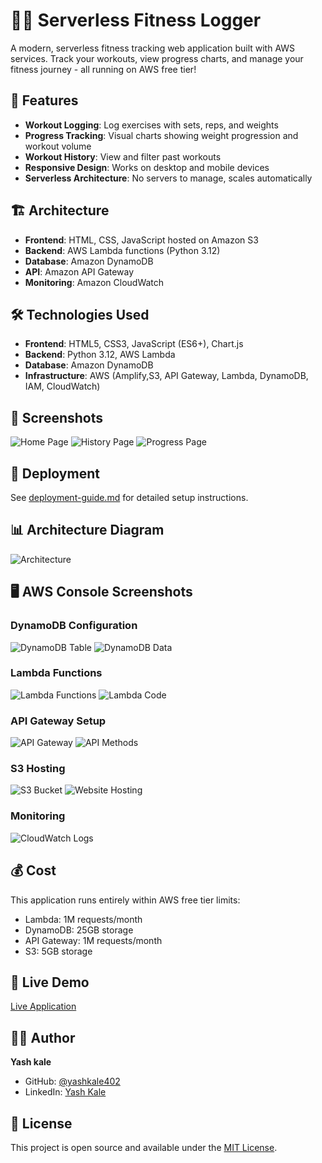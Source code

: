 # 🏋️‍♂️ Serverless Fitness Logger

A modern, serverless fitness tracking web application built with AWS services. Track your workouts, view progress charts, and manage your fitness journey - all running on AWS free tier!

## 🚀 Features

- **Workout Logging**: Log exercises with sets, reps, and weights
- **Progress Tracking**: Visual charts showing weight progression and workout volume
- **Workout History**: View and filter past workouts
- **Responsive Design**: Works on desktop and mobile devices
- **Serverless Architecture**: No servers to manage, scales automatically

## 🏗️ Architecture

- **Frontend**: HTML, CSS, JavaScript hosted on Amazon S3
- **Backend**: AWS Lambda functions (Python 3.12)
- **Database**: Amazon DynamoDB
- **API**: Amazon API Gateway
- **Monitoring**: Amazon CloudWatch

## 🛠️ Technologies Used

- **Frontend**: HTML5, CSS3, JavaScript (ES6+), Chart.js
- **Backend**: Python 3.12, AWS Lambda
- **Database**: Amazon DynamoDB
- **Infrastructure**: AWS (Amplify,S3, API Gateway, Lambda, DynamoDB, IAM, CloudWatch)

## 📱 Screenshots

![Home Page](screenshots/home-page1.png)
![History Page](screenshots/history-page.png)
![Progress Page](screenshots/progress-page.png)

## 🚀 Deployment

See [deployment-guide.md](docs/deployment-guide.md) for detailed setup instructions.

## 📊 Architecture Diagram

![Architecture](docs/architecture-diagram.jpg)

## 🖥️ AWS Console Screenshots

### DynamoDB Configuration
![DynamoDB Table](screenshots/aws-console/dynamodb-table.png)
![DynamoDB Data](screenshots/aws-console/dynamodb-items.png)

### Lambda Functions
![Lambda Functions](screenshots/aws-console/lambda-functions-list.png)
![Lambda Code](screenshots/aws-console/lambda-function-code.png)

### API Gateway Setup
![API Gateway](screenshots/aws-console/api-gateway-overview.png)
![API Methods](screenshots/aws-console/api-gateway-methods.png)

### S3 Hosting
![S3 Bucket](screenshots/aws-console/s3-bucket-overview.png)
![Website Hosting](screenshots/aws-console/amplify-website-hosting.png)

### Monitoring
![CloudWatch Logs](screenshots/aws-console/cloudwatch-logs.png)

## 💰 Cost

This application runs entirely within AWS free tier limits:
- Lambda: 1M requests/month
- DynamoDB: 25GB storage
- API Gateway: 1M requests/month
- S3: 5GB storage

## 🔗 Live Demo

[Live Application](https://master.d3gai7idzwfm3.amplifyapp.com/)

## 👨‍💻 Author

**Yash kale**
- GitHub: [@yashkale402](https://github.com/yashkale402)
- LinkedIn: [Yash Kale](https://www.linkedin.com/in/yashkale001/)

## 📄 License

This project is open source and available under the [MIT License](LICENSE).
